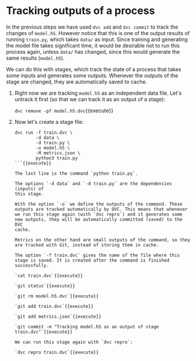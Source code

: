 # Tracking outputs of a process

In the previous steps we have used `dvc add` and `dvc commit` to track
the changes of `model.h5`. However notice that this is one of the
output results of running `train.py`, which takes `data/` as
input. Since training and generating the model file takes significant
time, it would be desirable not to run this process again, unless
`data/` has changed, since this would generate
the same results (`model.h5`).

We can do this with stages, which track the state of a process that
takes some inputs and generates some outputs. Whenever the outputs of
the stage are changed, they are automatically saved to cache.

1. Right now we are tracking `model.h5` as an independent data file.
   Let's untrack it first (so that we can track it as an output of a
   stage):
   
   `dvc remove -pf model.h5.dvc`{{execute}}

2. Now let's create a stage file:

   ```
   dvc run -f train.dvc \
           -d data \
           -d train.py \
           -o model.h5 \
           -M metrics.json \
           python3 train.py
   ```{{execute}}
   
   The last line is the command `python train.py`.
   
   The options `-d data` and `-d train.py` are the dependencies (inputs) of
   this stage.
   
   With the option `-o` we define the outputs of the command. These
   outputs are tracked automatically by DVC. This means that whenever
   we run this stage again (with `dvc repro`) and it generates some
   new outputs, they will be automatically committed (saved) to the DVC
   cache.
   
   Metrics on the other hand are small outputs of the command, so they
   are tracked with Git, instead of storing them in cache.
   
   The option `-f train.dvc` gives the name of the file where this
   stage is saved. It is created after the command is finished
   successfully.

   `cat train.dvc`{{execute}}

   `git status`{{execute}}
   
   `git rm model.h5.dvc`{{execute}}
   
   `git add train.dvc`{{execute}}
   
   `git add metrics.json`{{execute}}
   
   `git commit -m "Tracking model.h5 as an output of stage train.dvc"`{{execute}}
   
   We can run this stage again with `dvc repro`:
   
   `dvc repro train.dvc`{{execute}}
